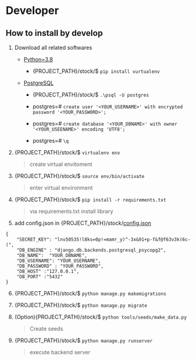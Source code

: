 # Developer

## How to install by develop

1. Download all related softwares

    * [Python=3.8](https://www.python.org/downloads/)
        * {PROJECT_PATH}/stock/$ ```pip install vurtualenv```

    * [PostgreSQL](https://www.postgresql.org/download/)
        * {PROJECT_PATH}/stock/$ ```.\psql -U postgres```

        * postgres=# ```create user '<YOUR_USERNAME>' with encrypted password '<YOUR_PASSWORD>';```
        
        * postgres=# ```create database '<YOUR_DBNAME>' with owner '<YOUR_USEENAME>' encoding 'UTF8';```

        * postgres=# ```\q```


2.  {PROJECT_PATH}/stock/$
    ```virtualenv env```
    >create virtual envitoment

3.  {PROJECT_PATH}/stock/$
    ```source env/bin/activate```
    >enter virtual environment

4.  {PROJECT_PATH}/stock/$
    ```pip install -r requirements.txt```
    >via requirements.txt install library

5.  add config.json in {PROJECT_PATH}/stock/[config.json](..\config.json)

```
{
    "SECRET_KEY": "lnv50535!l8ks=0p!=mamr_y)^-3x&91+p-f&f@f63v3k(6c-(",
    "DB_ENGINE" : "django.db.backends.postgresql_psycopg2",
    "DB_NAME":  "YOUR_DBNAME",
    "DB_USERNAME": "YOUR_USERNAME",
    "DB_PASSWORD" : "YOUR_PASSWORD",
    "DB_HOST" :"127.0.0.1",
    "DB_PORT" :"5432"
}
```

6.  {PROJECT_PATH}/stock/$ 
    ```python manage.py makemigrations```

7.  {PROJECT_PATH}/stock/$ 
    ```python manage.py migrate```

8.  (Option){PROJECT_PATH}/stock/$ 
    ```python tools/seeds/make_data.py```
    > Create seeds

9.  {PROJECT_PATH}/stock/$ 
    ```python manage.py runserver```
    >execute backend server
